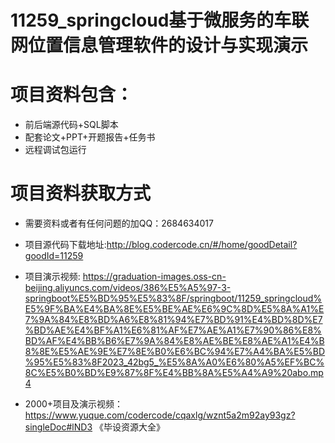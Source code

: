 #  11259_springcloud基于微服务的车联网位置信息管理软件的设计与实现演示
 
# 项目资料包含：
* 前后端源代码+SQL脚本
* 配套论文+PPT+开题报告+任务书
* 远程调试包运行

# 项目资料获取方式
* 需要资料或者有任何问题的加QQ：2684634017
* 项目源代码下载地址:http://blog.codercode.cn/#/home/goodDetail?goodId=11259

* 项目演示视频:  https://graduation-images.oss-cn-beijing.aliyuncs.com/videos/386%E5%A5%97-3-springboot%E5%BD%95%E5%83%8F/springboot/11259_springcloud%E5%9F%BA%E4%BA%8E%E5%BE%AE%E6%9C%8D%E5%8A%A1%E7%9A%84%E8%BD%A6%E8%81%94%E7%BD%91%E4%BD%8D%E7%BD%AE%E4%BF%A1%E6%81%AF%E7%AE%A1%E7%90%86%E8%BD%AF%E4%BB%B6%E7%9A%84%E8%AE%BE%E8%AE%A1%E4%B8%8E%E5%AE%9E%E7%8E%B0%E6%BC%94%E7%A4%BA%E5%BD%95%E5%83%8F2023_42bg5_%E5%8A%A0%E6%80%A5%EF%BC%8C%E5%B0%BD%E9%87%8F%E4%BB%8A%E5%A4%A9%20abo.mp4


* 2000+项目及演示视频：https://www.yuque.com/codercode/cqaxlg/wznt5a2m92ay93gz?singleDoc#lND3 《毕设资源大全》






